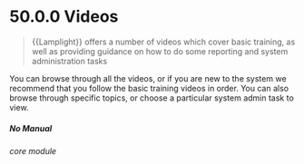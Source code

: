 # 50.0.0 Videos

> {{Lamplight}} offers a number of videos which cover basic training, as well as providing guidance on how to do some reporting and system administration tasks



You can browse through all the videos, or if you are new to the system we recommend that you follow the basic training videos in order. You can also browse through specific topics, or choose a particular system admin task to view. 


##### No Manual

###### core module
